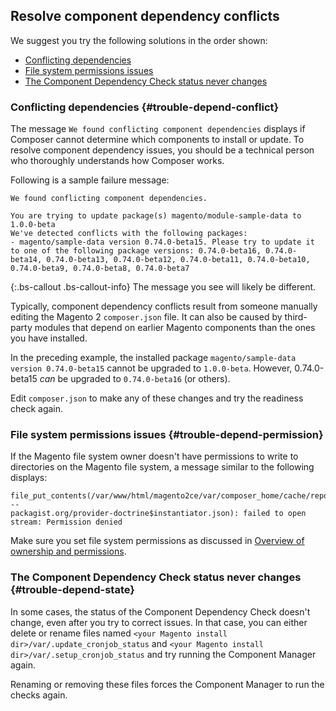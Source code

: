 <div markdown="1">

## Resolve component dependency conflicts

We suggest you try the following solutions in the order shown:

*	[Conflicting dependencies](#trouble-depend-conflict)
*	[File system permissions issues](#trouble-depend-permission)
*	[The Component Dependency Check status never changes](#trouble-depend-state)

### Conflicting dependencies {#trouble-depend-conflict}

The message `We found conflicting component dependencies` displays if Composer cannot determine which components to install or update. To resolve component dependency issues, you should be a technical person who thoroughly understands how Composer works.

Following is a sample failure message:

	We found conflicting component dependencies.

	You are trying to update package(s) magento/module-sample-data to 1.0.0-beta
	We've detected conflicts with the following packages:
	- magento/sample-data version 0.74.0-beta15. Please try to update it to one of the following package versions: 0.74.0-beta16, 0.74.0-beta14, 0.74.0-beta13, 0.74.0-beta12, 0.74.0-beta11, 0.74.0-beta10, 0.74.0-beta9, 0.74.0-beta8, 0.74.0-beta7

{:.bs-callout .bs-callout-info}
The message you see will likely be different.

Typically, component dependency conflicts result from someone manually editing the Magento 2 `composer.json` file. It can also be caused by third-party modules that depend on earlier Magento components than the ones you have installed.

In the preceding example, the installed package `magento/sample-data version 0.74.0-beta15` cannot be upgraded to `1.0.0-beta`. However, 0.74.0-beta15 *can* be upgraded to `0.74.0-beta16` (or others).

Edit `composer.json` to make any of these changes and try the readiness check again.

### File system permissions issues {#trouble-depend-permission}

If the Magento file system owner doesn't have permissions to write to directories on the Magento file system, a message similar to the following displays:

	file_put_contents(/var/www/html/magento2ce/var/composer_home/cache/repo/https---
	packagist.org/provider-doctrine$instantiator.json): failed to open stream: Permission denied

Make sure you set file system permissions as discussed in [Overview of ownership and permissions]({{page.baseurl}}/install-gde/prereq/file-sys-perms-over.html).

### The Component Dependency Check status never changes {#trouble-depend-state}

In some cases, the status of the Component Dependency Check doesn't change, even after you try to correct issues. In that case, you can either delete or rename files named `<your Magento install dir>/var/.update_cronjob_status` and `<your Magento install dir>/var/.setup_cronjob_status` and try running the Component Manager again.

Renaming or removing these files forces the Component Manager to run the checks again.
